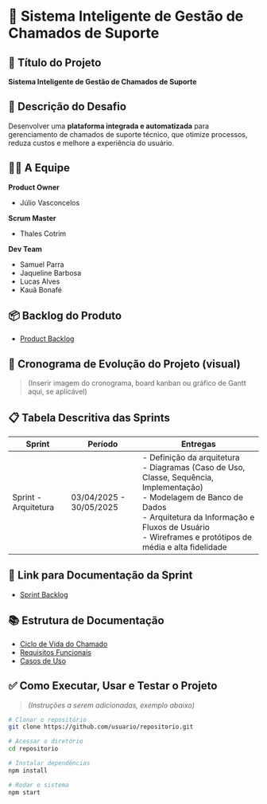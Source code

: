 # 📘 Sistema Inteligente de Gestão de Chamados de Suporte

## 🧾 Título do Projeto
**Sistema Inteligente de Gestão de Chamados de Suporte**

## 🎯 Descrição do Desafio
Desenvolver uma **plataforma integrada e automatizada** para gerenciamento de chamados de suporte técnico, que otimize processos, reduza custos e melhore a experiência do usuário.

## 👨‍💻 A Equipe

**Product Owner**  
- Júlio Vasconcelos

**Scrum Master**  
- Thales Cotrim

**Dev Team**  
- Samuel Parra  
- Jaqueline Barbosa  
- Lucas Alves  
- Kauã Bonafé

## 📦 Backlog do Produto
- [Product Backlog](https://tar-stay-ec9.notion.site/Product-Backlog-1c25872c0a9281afa45cee6072936a2c?pvs=4)

## 📅 Cronograma de Evolução do Projeto (visual)
> (Inserir imagem do cronograma, board kanban ou gráfico de Gantt aqui, se aplicável)

## 📋 Tabela Descritiva das Sprints

| Sprint                      | Período               | Entregas                                                                                      |
|----------------------------|------------------------|-----------------------------------------------------------------------------------------------|
| Sprint - Arquitetura       | 03/04/2025 - 30/05/2025| - Definição da arquitetura<br>- Diagramas (Caso de Uso, Classe, Sequência, Implementação)<br>- Modelagem de Banco de Dados<br>- Arquitetura da Informação e Fluxos de Usuário<br>- Wireframes e protótipos de média e alta fidelidade |

## 🔗 Link para Documentação da Sprint
- [Sprint Backlog](https://github.com/T4lesbyte/Sistec/blob/main/Sprint-Backlog.md)

## 📚 Estrutura de Documentação

- [Ciclo de Vida do Chamado](https://tar-stay-ec9.notion.site/Ciclo-de-Vida-de-um-Chamado-1c25872c0a9281bcb642ee620d554c95?pvs=)
- [Requisitos Funcionais](https://tar-stay-ec9.notion.site/Levantamento-de-Requisitos-Funcionais-PIM-III-1c25872c0a9281399f40f5e513e43048?pvs=4)
- [Casos de Uso](https://tar-stay-ec9.notion.site/Diagrama-de-Casos-de-Uso-1c25872c0a9281978842fd6060bd9144?pvs=4)

## ✅ Como Executar, Usar e Testar o Projeto
> *(Instruções a serem adicionadas, exemplo abaixo)*

```bash
# Clonar o repositório
git clone https://github.com/usuario/repositorio.git

# Acessar o diretório
cd repositorio

# Instalar dependências
npm install

# Rodar o sistema
npm start

